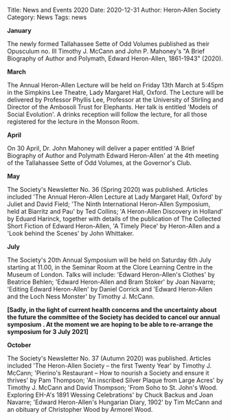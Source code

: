 Title: News and Events 2020
Date: 2020-12-31
Author: Heron-Allen Society
Category: News
Tags: news

**January**

The newly formed Tallahassee Sette of Odd Volumes published as their Opusculum no. III Timothy J. McCann and John P. Mahoney's "A Brief Biography of Author and Polymath, Edward Heron-Allen, 1861-1943" (2020).

**March**

The Annual Heron-Allen Lecture will be held on Friday 13th March at 5:45pm in the Simpkins Lee Theatre, Lady Margaret Hall, Oxford. The Lecture will be delivered by Professor Phyllis Lee, Professor at the University of Stirling and Director of the Ambosoli Trust for Elephants. Her talk is entitled 'Models of Social Evolution'. A drinks reception will follow the lecture, for all those registered for the lecture in the Monson Room.

**April**

On 30 April, Dr. John Mahoney will deliver a paper entitled 'A Brief Biography of Author and Polymath Edward Heron-Allen' at the 4th meeting of the Tallahassee Sette of Odd Volumes, at the Governor's Club.

**May**

The Society's Newsletter No. 36 (Spring 2020) was published. Articles included 'The Annual Heron-Allen Lecture at Lady Margaret Hall, Oxford' by Juliet and David Field; 'The Ninth International Heron-Allen Symposium, held at Biarritz and Pau' by Ted Collins; 'A Heron-Allen Discovery in Holland' by Eduard Harinck, together with details of the publication of The Collected Short Fiction of Edward Heron-Allen, 'A Timely Piece' by Heron-Allen and a 'Look behind the Scenes' by John Whittaker.

**July**

The Society's 20th Annual Symposium will be held on Saturday 6th July starting at 11.00, in the Seminar Room at the Clore Learning Centre in the Museum of London. Talks will include: 'Edward Heron-Allen's Clothes' by Beatrice Behlen; 'Edward Heron-Allen and Bram Stoker' by Joan Navarre; 'Editing Edward Heron-Allen' by Daniel Corrick and 'Edward Heron-Allen and the Loch Ness Monster' by Timothy J. McCann.

**[Sadly, in the light of current health concerns and the uncertainty about the future the committee of the Society has decided to cancel our annual symposium . At the moment we are hoping to be able to re-arrange the symposium for 3 July 2021]**

**October**

The Society's Newsletter No. 37 (Autumn 2020) was published. Articles included 'The Heron-Allen Society – the first Twenty Year' by Timothy J. McCann; 'Pierino's Restaurant – How to nourish a Society and ensure it thrives' by Pam Thompson; 'An inscribed Silver Plaque from Large Acres' by Timothy J. McCann and David Thompson; 'From Soho to St. John's Wood. Exploring EH-A's 1891 Wessing Celebrations' by Chuck Backus and Joan Navarre; 'Edward Heron-Allen's Hungarian Diary, 1902' by Tim McCann and an obituary of Christopher Wood by Armorel Wood.
